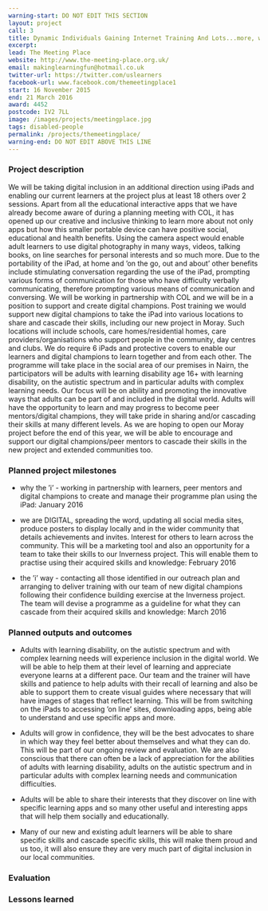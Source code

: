 ```yaml
---
warning-start: DO NOT EDIT THIS SECTION
layout: project
call: 3
title: Dynamic Individuals Gaining Internet Training And Lots...more, we are DIGITAL
excerpt: 
lead: The Meeting Place
website: http://www.the-meeting-place.org.uk/
email: makinglearningfun@hotmail.co.uk
twitter-url: https://twitter.com/uslearners
facebook-url: www.facebook.com/themeetingplace1
start: 16 November 2015
end: 21 March 2016
award: 4452
postcode: IV2 7LL		
image: /images/projects/meetingplace.jpg
tags: disabled-people
permalink: /projects/themeetingplace/
warning-end: DO NOT EDIT ABOVE THIS LINE
---
```


### Project description

 
We will be taking digital inclusion in an additional direction using iPads and enabling our current learners at the project plus at least 18 others over 2 sessions. Apart from all the educational interactive apps that we have already become aware of during a planning meeting with COL, it has opened up our creative and inclusive thinking to learn more about not only apps but how this smaller portable device can have positive social, educational and health benefits. Using the camera aspect would enable adult learners to use digital photography in many ways, videos, talking books, on line searches for personal interests and so much more. Due to the portability of the iPad, at home and ’on the go, out and about’ other benefits include stimulating conversation regarding the use of the iPad, prompting various forms of communication for those who have difficulty verbally communicating, therefore prompting various means of communication and conversing. We will be working in partnership with COL and we will be in a position to support and create digital champions. Post training we would support new digital champions to take the iPad into various locations to share and cascade their skills, including our new project in Moray. Such locations will include schools, care homes/residential homes, care providers/organisations who support people in the community, day centres and clubs. We do require 6 iPads and protective covers to enable our learners and digital champions to learn together and from each other. The programme will take place in the social area of our premises in Nairn, the participators will be adults with learning disability age 16+ with learning disability, on the autistic spectrum and in particular adults with complex learning needs. Our focus will be on ability and promoting the innovative ways that adults can be part of and included in the digital world. Adults will have the opportunity to learn and may progress to become peer mentors/digital champions, they will take pride in sharing and/or cascading their skills at many different levels. As we are hoping to open our Moray project before the end of this year, we will be able to encourage and support our digital champions/peer mentors to cascade their skills in the new project and extended communities too. 

### Planned project milestones

* why the ’i’ - working in partnership with learners, peer mentors and digital champions to create and manage their programme plan using the iPad: January 2016

* we are DIGITAL, spreading the word, updating all social media sites, produce posters to display locally and in the wider community that details achievements and invites. Interest for others to learn across the community. This will be a marketing tool and also an opportunity for a team to take their skills to our Inverness project. This will enable them to practise using their acquired skills and knowledge: February 2016

* the ’i’ way - contacting all those identified in our outreach plan and arranging to deliver training with our team of new digital champions following their confidence building exercise at the Inverness project. The team will devise a programme as a guideline for what they can cascade from their acquired skills and knowledge: March 2016 


### Planned outputs and outcomes

* Adults with learning disability, on the autistic spectrum and with complex learning needs will experience inclusion in the digital world. We will be able to help them at their level of learning and appreciate everyone learns at a different pace. Our team and the trainer will have skills and patience to help adults with their recall of learning and also be able to support them to create visual guides where necessary that will have images of stages that reflect learning. This will be from switching on the iPads to accessing ’on line’ sites, downloading apps, being able to understand and use specific apps and more.
 
* Adults will grow in confidence, they will be the best advocates to share in which way they feel better about themselves and what they can do. This will be part of our ongoing review and evaluation. We are also conscious that there can often be a lack of appreciation for the abilities of adults with learning disability, adults on the autistic spectrum and in particular adults with complex learning needs and communication difficulties. 

* Adults will be able to share their interests that they discover on line with specific learning apps and so many other useful and interesting apps that will help them socially and educationally.

* Many of our new and existing adult learners will be able to share specific skills and cascade specific skills, this will make them proud and us too, it will also ensure they are very much part of digital inclusion in our local communities. 



### Evaluation


### Lessons learned



